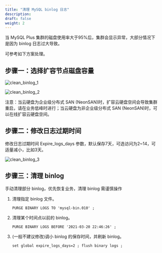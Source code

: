 ```yaml
---
title: "清理 MySQL binlog 日志"
description:
draft: false
weight: 2
---
```


当 MySQL Plus 集群的磁盘使用率大于95%后，集群会显示异常，大部分情况下是因为 binlog 日志过大导致。

可参考如下方案处理。

## 步骤一：选择扩容节点磁盘容量

![clean_binlog_1](/database/mysql/_images/clean_binlog_1.png)

![clean_binlog_2](/database/mysql/_images/clean_binlog_2.png)

注意：当云硬盘为企业级分布式 SAN (NeonSAN)时，扩容云硬盘空间会导致集群重启，请在业务低峰时进行；当云硬盘为非企业级分布式 SAN (NeonSAN)时，可以在线扩容云硬盘空间。

## 步骤二：修改日志过期时间

修改日志过期时间 Expire_logs_days 参数，默认保存7天，可选访问为2~14，可适量减小，比如3天。

![clean_binlog_3](/database/mysql/_images/clean_binlog_3.png)

## 步骤三：清理 binlog

手动清理部分 binlog，优先恢复业务，清理 binlog 需谨慎操作

1. 清理指定 binlog 文件。

   ```
   PURGE BINARY LOGS TO 'mysql-bin.010' ;
   ```

2. 清理某个时间点以前的 binlog。

   ```
   PURGE BINARY LOGS BEFORE '2021-03-20 22:46:26' ;
   ```

3. (一般不建议修改)调小 binlog 的保存时间，并刷新 binlog。

   ```
   set global expire_logs_days=2 ; flush binary logs ; 
   ```
